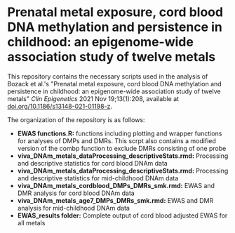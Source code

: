 # Prenatal metal exposure, cord blood DNA methylation and persistence in childhood: an epigenome-wide association study of twelve metals

This repository contains the necessary scripts used in the analysis of Bozack et al.'s "Prenatal metal exposure, cord blood DNA methylation and persistence in childhood: an epigenome-wide association study of twelve metals" <i>Clin Epigenetics</i> 2021 Nov 19;13(1):208, available at <a href="https://doi.org/10.1186/s13148-021-01198-z">doi.org/10.1186/s13148-021-01198-z</a>.

The organization of the repository is as follows:

- <b>EWAS functions.R:</b> functions including plotting and wrapper functions for analyses of DMPs and DMRs. This scrpt also contains a modified version of the combp function to exclude DMRs consisting of one probe
- <b>viva_DNAm_metals_dataProcessing_descriptiveStats.rmd:</b> Processing and descriptive statistics for cord blood DNAm data
- <b>viva_DNAm_metals_dataProcessing_descriptiveStats.rmd:</b> Processing and descriptive statistics for mid-childhood DNAm data
- <b>viva_DNAm_metals_cordblood_DMPs_DMRs_smk.rmd:</b> EWAS and DMR analysis for cord blood DNAm data
- <b>viva_DNAm_metals_age7_DMPs_DMRs_smk.rmd:</b> EWAS and DMR analysis for mid-childhood DNAm data
- <b>EWAS_results folder:</b> Complete output of cord blood adjusted EWAS for all metals 
